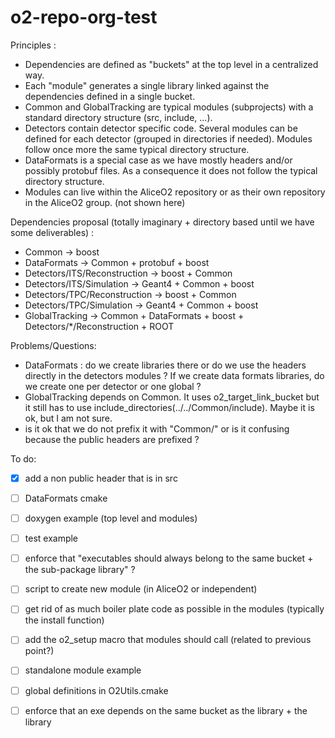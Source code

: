 # o2-repo-org-test

Principles : 

* Dependencies are defined as "buckets" at the top level in a centralized way.
* Each "module" generates a single library linked against the dependencies defined in a single bucket. 
* Common and GlobalTracking are typical modules (subprojects) with a standard directory structure (src, include, ...). 
* Detectors contain detector specific code. Several modules can be defined for each detector (grouped in directories
  if needed). Modules follow once more the same typical directory structure. 
* DataFormats is a special case as we have mostly headers and/or possibly protobuf files. 
  As a consequence it does not follow the typical directory structure. 
* Modules can live within the AliceO2 repository or as their own repository in the AliceO2 group. (not shown here)

Dependencies proposal (totally imaginary + directory based until we have some deliverables) : 

* Common -> boost
* DataFormats -> Common + protobuf + boost
* Detectors/ITS/Reconstruction -> boost + Common
* Detectors/ITS/Simulation -> Geant4 + Common + boost
* Detectors/TPC/Reconstruction -> boost + Common
* Detectors/TPC/Simulation -> Geant4 + Common + boost
* GlobalTracking -> Common + DataFormats + boost + Detectors/*/Reconstruction + ROOT

Problems/Questions:

* DataFormats : do we create libraries there or do we use the headers directly in the detectors modules ? 
  If we create data formats libraries, do we create one per detector or one global ? 
* GlobalTracking depends on Common. It uses o2_target_link_bucket but it still has to
  use include_directories(../../Common/include). Maybe it is ok, but I am not sure.
* is it ok that we do not prefix it with "Common/" or is it confusing because the public headers are prefixed ?
  
To do:

- [x] add a non public header that is in src
- [ ] DataFormats cmake
- [ ] doxygen example (top level and modules)
- [ ] test example
- [ ] enforce that "executables should always belong to the same bucket + the sub-package library" ?
- [ ] script to create new module (in AliceO2 or independent)
- [ ] get rid of as much boiler plate code as possible in the modules (typically the install function)
- [ ] add the o2_setup macro that modules should call (related to previous point?)
- [ ] standalone module example
- [ ] global definitions in O2Utils.cmake
- [ ] enforce that an exe depends on the same bucket as the library + the library

